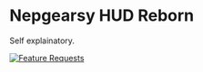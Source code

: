 # Nepgearsy HUD Reborn
Self explainatory.

[![Feature Requests](http://feathub.com/Nepgearsy/Nepgearsy-HUD-Reborn?format=svg)](http://feathub.com/Nepgearsy/Nepgearsy-HUD-Reborn)
